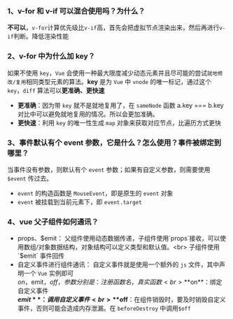 ### 1、v-for 和 v-if 可以混合使用吗？为什么？

**不可以**，`v-for`计算优先级比`v-if`高，首先会把虚拟节点渲染出来，然后再进行`v-if`判断。降低渲染性能

### 2、v-for 中为什么加 key？

如果不使用 `key`，`Vue` 会使用一种最大限度减少动态元素并且尽可能的尝试`就地修改/复用`相同类型元素的算法。**key** 是为 `Vue` 中 `vnode` 的唯一标记，通过这个 `key`，`diff` 算法可以**更准确、更快速**<br>

- **更准确**：因为带 `key` 就不是就地复用了，在 `sameNode` 函数 a.key === b.key 对比中可以避免就地复用的情况。所以会更加准确。
- **更快速**：利用 `key` 的唯一性生成 `map` 对象来获取对应节点，比遍历方式更快

### 3、事件默认有个 event 参数，它是什么？怎么使用？事件被绑定到哪里？

当事件没有参数，则默认有个 `event` 参数；如果有自定义参数，则需要使用 `$event` 传过去。

- `event` 的构造函数是 `MouseEvent`，即是原生的 `event` 对象
- `event` 被挂载到当前元素下，即 `event.target`

### 4、vue 父子组件如何通讯？

- props、$emit：
  父组件使用动态数据传递，子组件使用`props`接收，可以使用数组/对象数据结构，对象结构可以定义类型和默认值。<br>
  子组件使用 `$emit` 事件回传<br>
- 自定义事件进行组件通讯：
  自定义事件就是使用一个额外的 `js` 文件，其中声明一个 `Vue` 实例即可<br>
  $on，$emit，$off，参数分别是：注册函数名，真实函数<br>
  **$on**：绑定自定义事件<br>
  **$emit**：调用自定义事件<br>
  **$off**：在组件销毁时，要及时销毁自定义事件，否则可能会造成内存泄漏。在 `beforeDestroy` 中调用`$off`<br>
